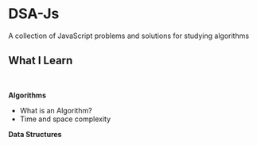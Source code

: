 # DSA-Js
A collection of JavaScript problems and solutions for studying algorithms

## What I Learn 
<br>

__Algorithms__
- What is an Algorithm?
- Time and space complexity


__Data Structures__

